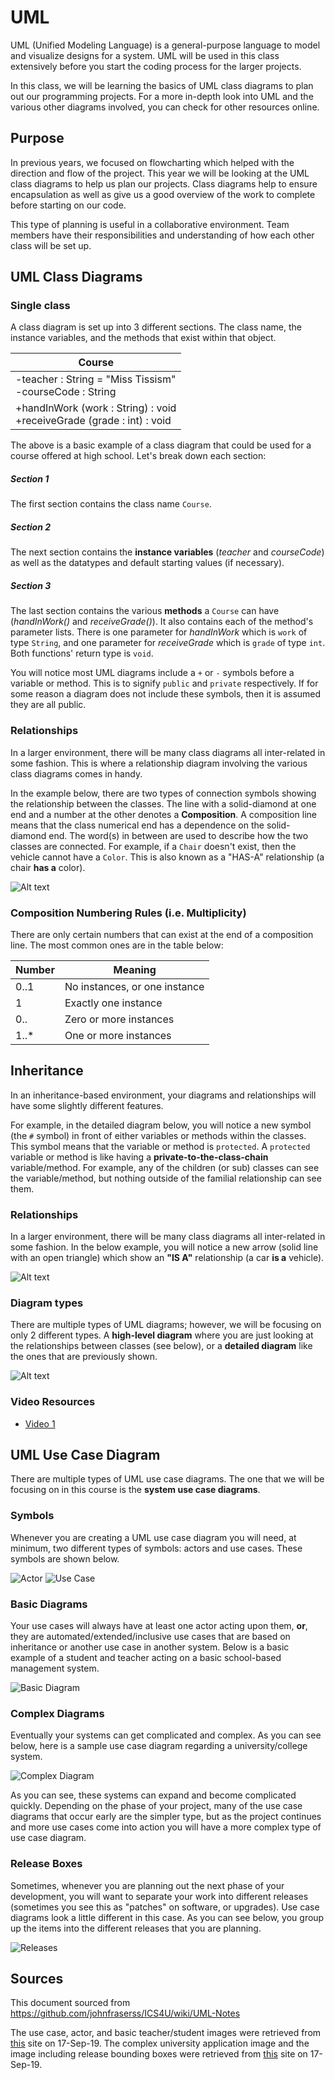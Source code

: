 # UML

UML (Unified Modeling Language) is a general-purpose language to model and visualize designs for a system. UML will be used in this class extensively before you start the coding process for the larger projects.

In this class, we will be learning the basics of UML class diagrams to plan out our programming projects. For a more in-depth look into UML and the various other diagrams involved, you can check for other resources online.

## Purpose
In previous years, we focused on flowcharting which helped with the direction and flow of the project. This year we will be looking at the UML class diagrams to help us plan our projects. Class diagrams help to ensure encapsulation as well as give us a good overview of the work to complete before starting on our code.

This type of planning is useful in a collaborative environment. Team members have their responsibilities and understanding of how each other class will be set up.

## UML Class Diagrams

### Single class
A class diagram is set up into 3 different sections. The class name, the instance variables, and the methods that exist within that object.

| Course |
|------|
|-teacher : String = "Miss Tissism" <br/> -courseCode : String |
|+handInWork (work : String) : void <br/> +receiveGrade (grade : int) : void |

The above is a basic example of a class diagram that could be used for a course offered at high school.
Let's break down each section:

##### Section 1
The first section contains the class name ```Course```. 

##### Section 2

The next section contains the **instance variables** (_teacher_ and _courseCode_) as well as the datatypes and default starting values (if necessary). 

##### Section 3

The last section contains the various **methods** a `Course` can have (_handInWork()_ and _receiveGrade()_). It also contains each of the method's parameter lists. There is one parameter for _handInWork_ which is ```work``` of type ```String```, and one parameter for _receiveGrade_ which is ```grade``` of type ```int```.  Both functions' return type is ```void```.

You will notice most UML diagrams include a ```+``` or ```-``` symbols before a variable or method. This is to signify ```public``` and ```private``` respectively. If for some reason a diagram does not include these symbols, then it is assumed they are all public.

### Relationships
In a larger environment, there will be many class diagrams all inter-related in some fashion. This is where a relationship diagram involving the various class diagrams comes in handy.

In the example below, there are two types of connection symbols showing the relationship between the classes. The line with a solid-diamond at one end and a number at the other denotes a **Composition**.  A composition line means that the class numerical end has a dependence on the solid-diamond end.  The word(s) in between are used to describe how the two classes are connected.  For example, if a ```Chair``` doesn't exist, then the vehicle cannot have a ```Color```.  This is also known as a "HAS-A" relationship (a chair **has a** color).

![Alt text](./images/uml_class_diagram.PNG)

### Composition Numbering Rules (i.e. Multiplicity)
There are only certain numbers that can exist at the end of a composition line.  The most common ones are in the table below:

| Number | Meaning |
| ------ | ------- |
| 0..1   | No instances, or one instance |
| 1      | Exactly one instance          |
| 0..    | Zero or more instances        |
| 1..*   | One or more instances         | 

## Inheritance
In an inheritance-based environment, your diagrams and relationships will have some slightly different features.

For example, in the detailed diagram below, you will notice a new symbol (the ```#``` symbol) in front of either variables or methods within the classes.  This symbol means that the variable or method is ```protected```.  A ```protected``` variable or method is like having a **private-to-the-class-chain** variable/method.  For example, any of the children (or sub) classes can see the variable/method, but nothing outside of the familial relationship can see them.

### Relationships
In a larger environment, there will be many class diagrams all inter-related in some fashion.  In the below example, you will notice a new arrow (solid line with an open triangle) which show an **"IS A"** relationship (a car **is a** vehicle).

![Alt text](./images/uml_class_diagram_inheritance.png)


### Diagram types
There are multiple types of UML diagrams; however, we will be focusing on only 2 different types.  A **high-level diagram** where you are just looking at the relationships between classes (see below), or a **detailed diagram** like the ones that are previously shown.

![Alt text](./images/uml_class_diagram_inheritance_high_level.png)

### Video Resources
* [Video 1](https://www.youtube.com/watch?v=UI6lqHOVHic)

## UML Use Case Diagram
There are multiple types of UML use case diagrams.  The one that we will be focusing on in this course is the **system use case diagrams**.

### Symbols 
Whenever you are creating a UML use case diagram you will need, at minimum, two different types of symbols: actors and use cases.  These symbols are shown below.

![Actor](./images/uml_use_case_actor.png)
![Use Case](./images/uml_use_case_use_case.png)

### Basic Diagrams

Your use cases will always have at least one actor acting upon them, **or**, they are automated/extended/inclusive use cases that are based on inheritance or another use case in another system.  Below is a basic example of a student and teacher acting on a basic school-based management system.

![Basic Diagram](./images/uml_use_case_diagram_basic.png)

### Complex Diagrams

Eventually your systems can get complicated and complex.  As you can see below, here is a sample use case diagram regarding a university/college system.

![Complex Diagram](./images/uml_use_case_diagram_complex.jpg)

As you can see, these systems can expand and become complicated quickly.  Depending on the phase of your project, many of the use case diagrams that occur early are the simpler type, but as the project continues and more use cases come into action you will have a more complex type of use case diagram.

### Release Boxes

Sometimes, whenever you are planning out the next phase of your development, you will want to separate your work into different releases (sometimes you see this as "patches" on software, or upgrades).  Use case diagrams look a little different in this case.  As you can see below, you group up the items into the different releases that you are planning.

![Releases](./images/uml_use_case_including_release_boxes.gif)


## Sources
This document sourced from https://github.com/johnfraserss/ICS4U/wiki/UML-Notes

The use case, actor, and basic teacher/student images were retrieved from [this](https://www.guru99.com/use-case-diagrams-example.html) site on 17-Sep-19.
The complex university application image and the image including release bounding boxes were retrieved from [this](http://www.agilemodeling.com/artifacts/useCaseDiagram.htm) site on 17-Sep-19.